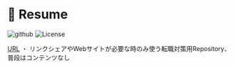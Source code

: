 # 💼 Resume

![github](https://github.com/kensoz/resume/actions/workflows/dispatch.yml/badge.svg)  ![License](https://img.shields.io/badge/License-CC0-0284C7.svg?logo=&style=flat-square)

[URL](kensoz.github.io/resume) ・ リンクシェアやWebサイトが必要な時のみ使う転職対策用Repository、普段はコンテンツなし
<!-- + 🔗 [Resume](https://kensoz.github.io/resume/) ・ [日本語md](https://github.com/kensoz/resume/blob/master/public/ja.md) ・ [简体中文md](https://github.com/kensoz/resume/blob/master/public/cn.md)
+ 🎯 [Wantedly](https://www.wantedly.com/id/kensoz) ・ [Linkedin](https://jp.linkedin.com/in/kensoz) ・ [GitHub Home](https://github.com/kensoz)
+ ✉ [renhoujob@gmail.com](mailto:renhoujob@gmail.com) -->
